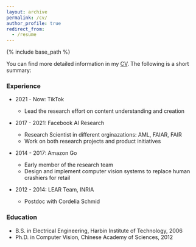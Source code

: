 ```yaml
---
layout: archive
permalink: /cv/
author_profile: true
redirect_from:
  - /resume
---
```


{% include base_path %}

You can find more detailed information in my [CV](https://raw.githubusercontent.com/hengcv/hengcv.github.io/master/Heng_Wang_CV.pdf). The following is a short summary:

### Experience
* 2021 - Now: TikTok
  * Lead the research effort on content understanding and creation

* 2017 - 2021: Facebook AI Research
  * Research Scientist in different orginazations: AML, FAIAR, FAIR
  * Work on both research projects and product initiatives

* 2014 - 2017: Amazon Go
  * Early member of the research team
  * Design and implement computer vision systems to replace human crashiers for retail

* 2012 - 2014: LEAR Team, INRIA  
  * Postdoc with Cordelia Schmid
  
### Education
* B.S. in Electrical Engineering, Harbin Institute of Technology, 2006
* Ph.D. in Computer Vision, Chinese Academy of Sciences, 2012
